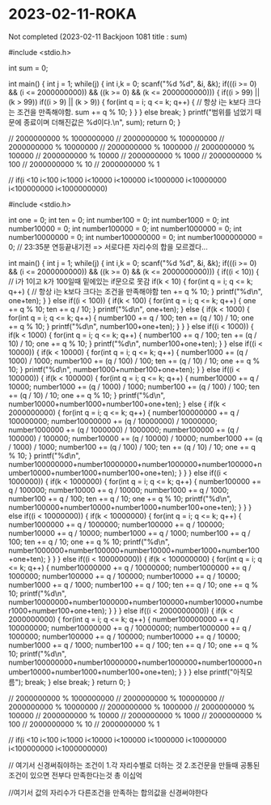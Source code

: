 # 2023-02-11-ROKA
Not completed (2023-02-11 Backjoon 1081 title : sum)

#include <stdio.h>

int sum = 0;

int main()
{
  int j = 1;
  while(j) {
    int i,k = 0;
      scanf("%d %d", &i, &k);
      if(((i >= 0) && (i <= 2000000000)) && ((k >= 0) && (k <= 2000000000))) {
        if((i > 99) || (k > 99))
          if((i > 9) || (k > 9)) {
            for(int q = i; q <= k; q++) { // 항상 i는 k보다 크다는 조건을 만족해야함.
              sum += q % 10;
            }
          }
        }
      else
        break;
  }
      printf("범위를 넘었기 때문에 종료이며 더해진값은 %d이다.\n", sum);
    return 0;
}

// 2000000000 % 1000000000
// 2000000000 % 100000000
// 2000000000 % 10000000
// 2000000000 % 1000000
// 2000000000 % 100000
// 2000000000 % 10000
// 2000000000 % 1000
// 2000000000 % 100
// 2000000000 % 10
// 2000000000 % 1

// if(i <10 i<100 i<1000 i<10000 i<100000 i<1000000 i<10000000 i<100000000 i<1000000000)




#include <stdio.h>

int one = 0;
int ten = 0;
int number100 = 0;
int number1000 = 0;
int number10000 = 0;
int number100000 = 0;
int number1000000 = 0;
int number10000000 = 0;
int number100000000 = 0;
int number1000000000 = 0;
// 23:35분 연등끝내기전 => 서로다른 자리수의 합을 모르겠다...

int main()
{
  int j = 1;
  while(j) {
    int i,k = 0;
      scanf("%d %d", &i, &k);
      if(((i >= 0) && (i <= 2000000000)) && ((k >= 0) && (k <= 2000000000))) {
          if((i < 10)) { // i가 1이고 k가 100일때 밑에있는 if문으로 못감
            if(k < 10) {
              for(int q = i; q <= k; q++) { // 항상 i는 k보다 크다는 조건을 만족해야함
                ten += q % 10;
                }
                 printf("%d\n", one+ten);
            }
          }
          else if((i < 100)) {
            if(k < 100) {
            for(int q = i; q <= k; q++) {
              one += q % 10;
              ten += q / 10;
              }
               printf("%d\n", one+ten);
              }
            else {
             if(k < 1000) {
            for(int q = i; q <= k; q++) {
              number100 += q / 100;
              ten += (q / 10) / 10;
              one += q % 10;
              }
                printf("%d\n", number100+one+ten);
              }
              }
            }
          else if((i < 1000)) {
            if(k < 1000) {
             for(int q = i; q <= k; q++) {
              number100 += q / 100;
              ten += (q / 10) / 10;
              one += q % 10;
               }
                printf("%d\n", number100+one+ten);
              }
            }
          else if((i < 10000)) {
            if(k < 10000) {
             for(int q = i; q <= k; q++) {
              number1000 += (q / 1000) / 1000;
              number100 += (q / 100) / 100;
              ten += (q / 10) / 10;
              one += q % 10;
               }
                printf("%d\n", number1000+number100+one+ten);
              }
            }
          else if((i < 100000)) {
            if(k < 100000) {
             for(int q = i; q <= k; q++) {
              number10000 += q / 10000;
              number1000 += (q / 1000) / 1000;
              number100 += (q / 100) / 100;
              ten += (q / 10) / 10;
              one += q % 10;
               }
               printf("%d\n", number10000+number1000+number100+one+ten);
              }
            else {
              if(k < 2000000000) {
             for(int q = i; q <= k; q++) {
              number100000000 += q / 100000000;
              number10000000 += (q / 10000000) / 10000000;
              number1000000 += (q / 1000000) / 1000000;
              number100000 += (q / 100000) / 100000;
              number10000 += (q / 10000) / 10000;
              number1000 += (q / 1000) / 1000;
              number100 += (q / 100) / 100;
              ten += (q / 10) / 10;
              one += q % 10;
               }
          printf("%d\n", number100000000+number10000000+number1000000+number100000+number10000+number1000+number100+one+ten);
              }
            }
            }
          else if((i < 1000000)) {
            if(k < 1000000) {
             for(int q = i; q <= k; q++) {
              number100000 += q / 100000;
              number10000 += q / 10000;
              number1000 += q / 1000;
              number100 += q / 100;
              ten += q / 10;
              one += q % 10;
               printf("%d\n", number100000+number10000+number1000+number100+one+ten);
                }
              }
            }
          else if((i < 10000000)) {
            if(k < 10000000) {
             for(int q = i; q <= k; q++) {
              number1000000 += q / 1000000;
              number100000 += q / 100000;
              number10000 += q / 10000;
              number1000 += q / 1000;
              number100 += q / 100;
              ten += q / 10;
              one += q % 10;
        printf("%d\n", number1000000+number100000+number10000+number1000+number100+one+ten);
                }
              }
            }
          else if((i < 100000000)) {
            if(k < 100000000) {
             for(int q = i; q <= k; q++) {
              number10000000 += q / 10000000;
              number1000000 += q / 1000000;
              number100000 += q / 100000;
              number10000 += q / 10000;
              number1000 += q / 1000;
              number100 += q / 100;
              ten += q / 10;
              one += q % 10;
        printf("%d\n", number10000000+number1000000+number100000+number10000+number1000+number100+one+ten);
               }
              }
            }
          else if((i < 2000000000)) {
            if(k < 2000000000) {
             for(int q = i; q <= k; q++) {
              number100000000 += q / 100000000;
              number10000000 += q / 10000000;
              number1000000 += q / 1000000;
              number100000 += q / 100000;
              number10000 += q / 10000;
              number1000 += q / 1000;
              number100 += q / 100;
              ten += q / 10;
              one += q % 10;
          printf("%d\n", number100000000+number10000000+number1000000+number100000+number10000+number1000+number100+one+ten);
                }
              }
            }
          else
            printf("아직모름");
            break;
        }
      else
        break;
  }
    return 0;
}

// 2000000000 % 1000000000
// 2000000000 % 100000000
// 2000000000 % 10000000
// 2000000000 % 1000000
// 2000000000 % 100000
// 2000000000 % 10000
// 2000000000 % 1000
// 2000000000 % 100
// 2000000000 % 10
// 2000000000 % 1

// if(i <10 i<100 i<1000 i<10000 i<100000 i<1000000 i<10000000 i<100000000 i<1000000000)

// 여기서 신경써줘야하는 조건이 1.각 자리수별로 더하는 것 2.조건문을 만들때 공통된 조건이 있으면 전부다 만족한다는것 총 이십억


//여기서 값의 자리수가 다른조건을 만족하는 합의값을 신경써야한다
